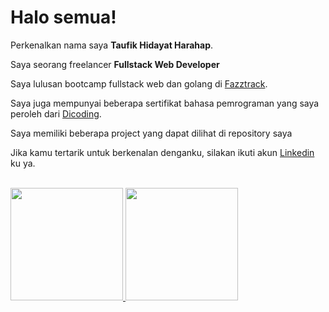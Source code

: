 # Halo semua! 

Perkenalkan nama saya **Taufik Hidayat Harahap**.  

Saya seorang freelancer **Fullstack Web Developer**

Saya lulusan bootcamp fullstack web dan golang di [Fazztrack](https://www.fazztrack.com/).

Saya juga mempunyai beberapa sertifikat bahasa pemrograman yang saya peroleh dari  [Dicoding](https://www.dicoding.com).  

Saya memiliki beberapa project yang dapat dilihat di repository saya  

Jika kamu tertarik untuk berkenalan denganku, silakan ikuti akun [Linkedin](https://www.linkedin.com/in/taufik-hidayat-harahap-444325155/) ku ya. <br><br>
  
<p align="left">
<a href="https://github.com/taufikharahap">
  <img height="180em" src="https://github-readme-stats-eight-theta.vercel.app/api?username=taufikharahap&show_icons=true&theme=algolia&include_all_commits=true&count_private=true"/>
  <img height="180em" src="https://github-readme-stats-eight-theta.vercel.app/api/top-langs/?username=taufikharahap&layout=compact&langs_count=8&theme=algolia"/>
</a>
</p>
